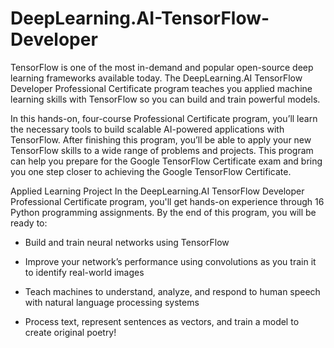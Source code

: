 # DeepLearning.AI-TensorFlow-Developer
TensorFlow is one of the most in-demand and popular open-source deep learning frameworks available today. The DeepLearning.AI TensorFlow Developer Professional Certificate program teaches you applied machine learning skills with TensorFlow so you can build and train powerful models.

In this hands-on, four-course Professional Certificate program, you’ll learn the necessary tools to build scalable AI-powered applications with TensorFlow. After finishing this program, you’ll be able to apply your new TensorFlow skills to a wide range of problems and projects. This program can help you prepare for the Google TensorFlow Certificate exam and bring you one step closer to achieving the Google TensorFlow Certificate.

Applied Learning Project
In the DeepLearning.AI TensorFlow Developer Professional Certificate program, you'll get hands-on experience through 16 Python programming assignments. By the end of this program, you will be ready to:

- Build and train neural networks using TensorFlow

- Improve your network’s performance using convolutions as you train it to identify real-world images

- Teach machines to understand, analyze, and respond to human speech with natural language processing systems

- Process text, represent sentences as vectors, and train a model to create original poetry!
